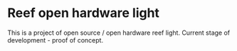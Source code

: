 # Reef open hardware light
This is a project of open source / open hardware reef light. Current stage of development - proof of concept.
